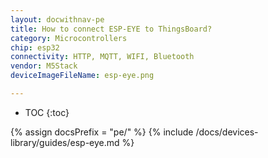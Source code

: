 ```yaml
---
layout: docwithnav-pe
title: How to connect ESP-EYE to ThingsBoard?
category: Microcontrollers
chip: esp32
connectivity: HTTP, MQTT, WIFI, Bluetooth
vendor: M5Stack
deviceImageFileName: esp-eye.png

---
```


* TOC
{:toc}

{% assign docsPrefix = "pe/" %}
{% include /docs/devices-library/guides/esp-eye.md %}
